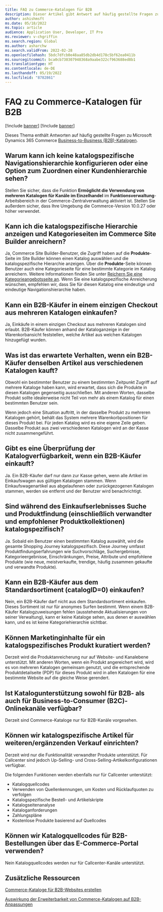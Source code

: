 ```yaml
---
title: FAQ zu Commerce-Katalogen für B2B
description: Dieser Artikel gibt Antwort auf häufig gestellte Fragen zur Microsoft Dynamics 365 Commerce-Katalogen.
author: ashishmsft
ms.date: 05/18/2022
ms.topic: article
audience: Application User, Developer, IT Pro
ms.reviewer: v-chgriffin
ms.search.region: Global
ms.author: asharchw
ms.search.validFrom: 2022-02-28
ms.openlocfilehash: 5bdc7dfcb0e48aa85db2db4d178c5bf62ea0411b
ms.sourcegitcommit: bca0cb730307948368a9aabe322cf963688ed8b1
ms.translationtype: HT
ms.contentlocale: de-DE
ms.lasthandoff: 05/19/2022
ms.locfileid: "8782861"
---
```

# <a name="commerce-catalogs-for-b2b-faq"></a>FAQ zu Commerce-Katalogen für B2B

[!include [banner](includes/banner.md)]
[!include [banner](includes/preview-banner.md)]

Dieses Thema enthält Antworten auf häufig gestellte Fragen zu Microsoft Dynamics 365 Commerce [Business-to-Business (B2B)-Katalogen](catalogs-b2b-sites.md).

## <a name="why-cant-i-configure-a-catalog-specific-navigation-hierarchy-or-see-an-option-to-associate-a-customer-hierarchy"></a>Warum kann ich keine katalogspezifische Navigationshierarchie konfigurieren oder eine Option zum Zuordnen einer Kundenhierarchie sehen?

Stellen Sie sicher, dass die Funktion **Ermöglicht die Verwendung von mehreren Katalogen für Kanäle im Einzelhandel** im **Funktionsverwaltung**-Arbeitsbereich in der Commerce-Zentralverwaltung aktiviert ist. Stellen Sie außerdem sicher, dass Ihre Umgebung die Commerce-Version 10.0.27 oder höher verwendet.

## <a name="can-i-view-the-catalog-specific-hierarchy-and-enrich-category-pages-in-commerce-site-builder"></a>Kann ich die katalogspezifische Hierarchie anzeigen und Kategorieseiten im Commerce Site Builder anreichern?

Ja, Commerce Site Builder-Benutzer, die Zugriff haben auf die **Produkte**-Seite im Site Builder können einen Katalog auswählen und die katalogspezifische Hierarchie anzeigen. Über die **Produkte**-Seite können Benutzer auch eine Kategorieseite für eine bestimmte Kategorie im Katalog anreichern. Weitere Informationen finden Sie unter [Reichern Sie eine Kategorieangebotsseite an](enrich-category-page.md). Wenn Sie eine katalogspezifische Anreicherung wünschen, empfehlen wir, dass Sie für diesen Katalog eine eindeutige und eindeutige Navigationshierarchie haben.

## <a name="can-a-b2b-shopper-purchase-from-multiple-catalogs-in-a-single-checkout"></a>Kann ein B2B-Käufer in einem einzigen Checkout aus mehreren Katalogen einkaufen?

Ja, Einkäufe in einem einzigen Checkout aus mehreren Katalogen sind erlaubt. B2B-Käufer können anhand der Kataloganzeige in der Warenkorbansicht feststellen, welche Artikel aus welchen Katalogen hinzugefügt wurden.

## <a name="if-a-b2b-shopper-purchases-the-same-item-from-different-catalogs-what-is-the-expected-behavior"></a>Was ist das erwartete Verhalten, wenn ein B2B-Käufer denselben Artikel aus verschiedenen Katalogen kauft?

Obwohl ein bestimmter Benutzer zu einem bestimmten Zeitpunkt Zugriff auf mehrere Kataloge haben kann, wird erwartet, dass sich die Produkte in diesen Katalogen gegenseitig ausschließen. Mit anderen Worten, dasselbe Produkt sollte idealerweise nicht Teil von mehr als einem Katalog für einen bestimmten Benutzer sein.

Wenn jedoch eine Situation auftritt, in der dasselbe Produkt zu mehreren Katalogen gehört, behält das System mehrere Warenkorbpositionen für dieses Produkt bei. Für jeden Katalog wird es eine eigene Zeile geben. Dasselbe Produkt aus zwei verschiedenen Katalogen wird an der Kasse nicht zusammengeführt.

## <a name="when-a-b2b-shopper-is-shopping-is-there-any-validation-for-catalog-availability"></a>Gibt es eine Überprüfung der Katalogverfügbarkeit, wenn ein B2B-Käufer einkauft?

Ja. Ein B2B-Käufer darf nur dann zur Kasse gehen, wenn alle Artikel im Einkaufswagen aus gültigen Katalogen stammen. Wenn Einkaufswagenartikel aus abgelaufenen oder zurückgezogenen Katalogen stammen, werden sie entfernt und der Benutzer wird benachrichtigt.

## <a name="during-the-shopping-experience-are-search-and-product-discovery-including-related-and-recommended-product-collections-catalog-specific"></a>Sind während des Einkaufserlebnisses Suche und Produktfindung (einschließlich verwandter und empfohlener Produktkollektionen) katalogspezifisch?

Ja. Sobald ein Benutzer einen bestimmten Katalog auswählt, wird die gesamte Shopping Journey katalogspezifisch. Diese Journey umfasst Produktfindungserfahrungen wie Suchvorschläge, Suchergebnisse, Kategorieergebnisse, Einschränkungen, Preise, Attribute und empfohlene Produkte (wie neue, meistverkaufte, trendige, häufig zusammen gekaufte und verwandte Produkte).

## <a name="can-a-b2b-shopper-purchase-from-the-default-assortment-catalogid0"></a>Kann ein B2B-Käufer aus dem Standardsortiment (catalogID=0) einkaufen?

Nein, ein B2B-Käufer darf nicht aus dem Standardsortiment einkaufen. Dieses Sortiment ist nur für anonymes Surfen bestimmt. Wenn einem B2B-Käufer Katalogzuweisungen fehlen (ausstehende Aktualisierungen von seiner Verwaltung), kann er keine Kataloge sehen, aus denen er auswählen kann, und es ist keine Kategoriehierarchie sichtbar.

## <a name="can-marketing-content-be-curated-for-a-product-that-is-specific-to-a-catalog"></a>Können Marketinginhalte für ein katalogspezifisches Produkt kuratiert werden?

Derzeit wird die Produktanreicherung nur auf Website- und Kanalebene unterstützt. Mit anderen Worten, wenn ein Produkt angereichert wird, wird es von mehreren Katalogen gemeinsam genutzt, und die entsprechende Produktdetailseite (PDP) für dieses Produkt wird in allen Katalogen für eine bestimmte Website auf die gleiche Weise gerendert.

## <a name="is-catalog-support-available-for-both-b2b-and-business-to-consumer-b2c-online-channels"></a>Ist Katalogunterstützung sowohl für B2B- als auch für Business-to-Consumer (B2C)-Onlinekanäle verfügbar?

Derzeit sind Commerce-Kataloge nur für B2B-Kanäle vorgesehen.

## <a name="can-we-set-up-catalog-specific-upsellcross-sell-items"></a>Können wir katalogspezifische Artikel für weiteren/ergänzenden Verkauf einrichten?

Derzeit wird nur die Funktionalität verwandter Produkte unterstützt. Für Callcenter sind jedoch Up-Selling- und Cross-Selling-Artikelkonfigurationen verfügbar.

Die folgenden Funktionen werden ebenfalls nur für Callcenter unterstützt:

- Katalogquellcodes
- Verwenden von Quellenkennungen, um Kosten und Rücklaufquoten zu verfolgen
- Katalogspezifische Bestell- und Artikelskripte
- Katalogseitenanalyse
- Kataloganforderungen
- Zahlungspläne
- Kostenlose Produkte basierend auf Quellcodes

## <a name="can-we-use-catalog-source-codes-for-b2b-orders-through-the-e-commerce-portal"></a>Können wir Katalogquellcodes für B2B-Bestellungen über das E-Commerce-Portal verwenden?

Nein Katalogquellcodes werden nur für Callcenter-Kanäle unterstützt.

## <a name="additional-resources"></a>Zusätzliche Ressourcen

[Commerce-Kataloge für B2B-Websites erstellen](catalogs-b2b-sites.md)

[Auswirkung der Erweiterbarkeit von Commerce-Katalogen auf B2B-Anpassungen](catalogs-b2b-sites-dev.md)
